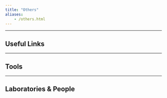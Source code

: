 ```yaml
---
title: "Others"
aliases:
    - /others.html
---
```


---

## Useful Links

---

## Tools

---

## Laboratories & People


